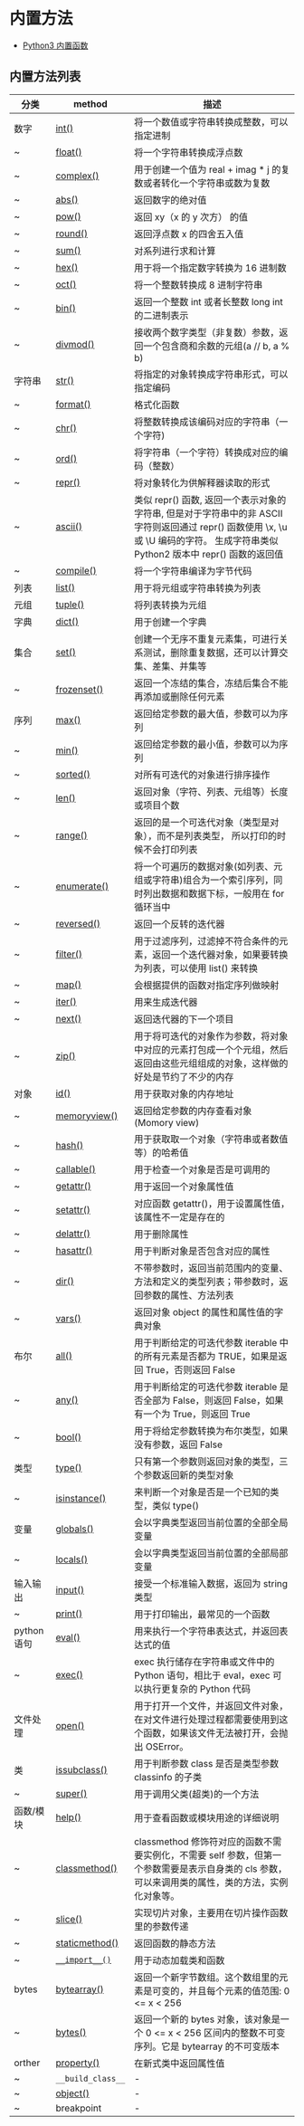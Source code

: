# 内置方法

- [Python3 内置函数](https://www.runoob.com/python3/python3-built-in-functions.html)

## 内置方法列表

| 分类        | method                                                                        | 描述                                                                                                                                                                              |
| ----------- | ----------------------------------------------------------------------------- | --------------------------------------------------------------------------------------------------------------------------------------------------------------------------------- |
| 数字        | [int()](https://www.runoob.com/python/python-func-int.html)                   | 将一个数值或字符串转换成整数，可以指定进制                                                                                                                                        |
| ~           | [float()](https://www.runoob.com/python/python-func-float.html)               | 将一个字符串转换成浮点数                                                                                                                                                          |
| ~           | [complex()](https://www.runoob.com/python/python-func-complex.html)           | 用于创建一个值为 real + imag \* j 的复数或者转化一个字符串或数为复数                                                                                                              |
| ~           | [abs()](https://www.runoob.com/python3/python3-func-number-abs.html)          | 返回数字的绝对值                                                                                                                                                                  |
| ~           | [pow()](https://www.runoob.com/python3/python3-func-number-pow.html)          | 返回 xy（x 的 y 次方） 的值                                                                                                                                                       |
| ~           | [round()](https://www.runoob.com/python3/python3-func-number-round.html)      | 返回浮点数 x 的四舍五入值                                                                                                                                                         |
| ~           | [sum()](https://www.runoob.com/python/python-func-sum.html)                   | 对系列进行求和计算                                                                                                                                                                |
| ~           | [hex()](https://www.runoob.com/python3/python3-func-hex.html)                 | 用于将一个指定数字转换为 16 进制数                                                                                                                                                |
| ~           | [oct()](https://www.runoob.com/python/python-func-oct.html)                   | 将一个整数转换成 8 进制字符串                                                                                                                                                     |
| ~           | [bin()](https://www.runoob.com/python/python-func-bin.html)                   | 返回一个整数 int 或者长整数 long int 的二进制表示                                                                                                                                 |
| ~           | [divmod()](https://www.runoob.com/python3/python3-func-divmod.html)           | 接收两个数字类型（非复数）参数，返回一个包含商和余数的元组(a // b, a % b)                                                                                                         |
| 字符串      | [str()](https://www.runoob.com/python/python-func-str.html)                   | 将指定的对象转换成字符串形式，可以指定编码                                                                                                                                        |
| ~           | [format()](https://www.runoob.com/python/att-string-format.html)              | 格式化函数                                                                                                                                                                        |
| ~           | [chr()](https://www.runoob.com/python3/python3-func-chr-html.html)            | 将整数转换成该编码对应的字符串（一个字符)                                                                                                                                         |
| ~           | [ord()](https://www.runoob.com/python3/python3-func-ord.html)                 | 将字符串（一个字符）转换成对应的编码（整数）                                                                                                                                      |
| ~           | [repr()](https://www.runoob.com/python/python-func-repr.html)                 | 将对象转化为供解释器读取的形式                                                                                                                                                    |
| ~           | [ascii()](https://www.runoob.com/python3/python3-func-ascii.html)             | 类似 repr() 函数, 返回一个表示对象的字符串, 但是对于字符串中的非 ASCII 字符则返回通过 repr() 函数使用 \x, \u 或 \U 编码的字符。 生成字符串类似 Python2 版本中 repr() 函数的返回值 |
| ~           | [compile()](https://www.runoob.com/python/python-func-compile.html)           | 将一个字符串编译为字节代码                                                                                                                                                        |
| 列表        | [list()](https://www.runoob.com/python3/python3-att-list-list.html)           | 用于将元组或字符串转换为列表                                                                                                                                                      |
| 元组        | [tuple()](https://www.runoob.com/python3/python3-func-tuple.html)             | 将列表转换为元组                                                                                                                                                                  |
| 字典        | [dict()](https://www.runoob.com/python/python-func-dict.html)                 | 用于创建一个字典                                                                                                                                                                  |
| 集合        | [set()](https://www.runoob.com/python/python-func-set.html)                   | 创建一个无序不重复元素集，可进行关系测试，删除重复数据，还可以计算交集、差集、并集等                                                                                              |
| ~           | [frozenset()](https://www.runoob.com/python/python-func-frozenset.html)       | 返回一个冻结的集合，冻结后集合不能再添加或删除任何元素                                                                                                                            |
| 序列        | [max()](https://www.runoob.com/python3/python3-func-number-max.html)          | 返回给定参数的最大值，参数可以为序列                                                                                                                                              |
| ~           | [min()](https://www.runoob.com/python3/python3-func-number-min.html)          | 返回给定参数的最小值，参数可以为序列                                                                                                                                              |
| ~           | [sorted()](https://www.runoob.com/python3/python3-func-sorted.html)           | 对所有可迭代的对象进行排序操作                                                                                                                                                    |
| ~           | [len()](https://www.runoob.com/python3/python3-string-len.html)               | 返回对象（字符、列表、元组等）长度或项目个数                                                                                                                                      |
| ~           | [range()](https://www.runoob.com/python3/python3-func-range.html)             | 返回的是一个可迭代对象（类型是对象），而不是列表类型， 所以打印的时候不会打印列表                                                                                                 |
| ~           | [enumerate()](https://www.runoob.com/python3/python3-func-enumerate.html)     | 将一个可遍历的数据对象(如列表、元组或字符串)组合为一个索引序列，同时列出数据和数据下标，一般用在 for 循环当中                                                                     |
| ~           | [reversed()](https://www.runoob.com/python3/python3-func-reversed.html)       | 返回一个反转的迭代器                                                                                                                                                              |
| ~           | [filter()](https://www.runoob.com/python3/python3-func-filter.html)           | 用于过滤序列，过滤掉不符合条件的元素，返回一个迭代器对象，如果要转换为列表，可以使用 list() 来转换                                                                                |
| ~           | [map()](https://www.runoob.com/python/python-func-map.html)                   | 会根据提供的函数对指定序列做映射                                                                                                                                                  |
| ~           | [iter()](https://www.runoob.com/python/python-func-iter.html)                 | 用来生成迭代器                                                                                                                                                                    |
| ~           | [next()](https://www.runoob.com/python/python-func-next.html)                 | 返回迭代器的下一个项目                                                                                                                                                            |
| ~           | [zip()](https://www.runoob.com/python3/python3-func-zip.html)                 | 用于将可迭代的对象作为参数，将对象中对应的元素打包成一个个元组，然后返回由这些元组组成的对象，这样做的好处是节约了不少的内存                                                      |
| 对象        | [id()](https://www.runoob.com/python/python-func-id.html)                     | 用于获取对象的内存地址                                                                                                                                                            |
| ~           | [memoryview()](https://www.runoob.com/python/python-func-memoryview.html)     | 返回给定参数的内存查看对象(Momory view)                                                                                                                                           |
| ~           | [hash()](https://www.runoob.com/python/python-func-hash.html)                 | 用于获取取一个对象（字符串或者数值等）的哈希值                                                                                                                                    |
| ~           | [callable()](https://www.runoob.com/python/python-func-callable.html)         | 用于检查一个对象是否是可调用的                                                                                                                                                    |
| ~           | [getattr()](https://www.runoob.com/python/python-func-getattr.html)           | 用于返回一个对象属性值                                                                                                                                                            |
| ~           | [setattr()](https://www.runoob.com/python/python-func-setattr.html)           | 对应函数 getattr()，用于设置属性值，该属性不一定是存在的                                                                                                                          |
| ~           | [delattr()](https://www.runoob.com/python/python-func-delattr.html)           | 用于删除属性                                                                                                                                                                      |
| ~           | [hasattr()](https://www.runoob.com/python/python-func-hasattr.html)           | 用于判断对象是否包含对应的属性                                                                                                                                                    |
| ~           | [dir()](https://www.runoob.com/python/python-func-dir.html)                   | 不带参数时，返回当前范围内的变量、方法和定义的类型列表；带参数时，返回参数的属性、方法列表                                                                                        |
| ~           | [vars()](https://www.runoob.com/python/python-func-vars.html)                 | 返回对象 object 的属性和属性值的字典对象                                                                                                                                          |
| 布尔        | [all()](https://www.runoob.com/python/python-func-all.html)                   | 用于判断给定的可迭代参数 iterable 中的所有元素是否都为 TRUE，如果是返回 True，否则返回 False                                                                                      |
| ~           | [any()](https://www.runoob.com/python/python-func-any.html)                   | 用于判断给定的可迭代参数 iterable 是否全部为 False，则返回 False，如果有一个为 True，则返回 True                                                                                  |
| ~           | [bool()](https://www.runoob.com/python/python-func-bool.html)                 | 用于将给定参数转换为布尔类型，如果没有参数，返回 False                                                                                                                            |
| 类型        | [type()](https://www.runoob.com/python/python-func-type.html)                 | 只有第一个参数则返回对象的类型，三个参数返回新的类型对象                                                                                                                          |
| ~           | [isinstance()](https://www.runoob.com/python/python-func-isinstance.html)     | 来判断一个对象是否是一个已知的类型，类似 type()                                                                                                                                   |
| 变量        | [globals()](https://www.runoob.com/python/python-func-globals.html)           | 会以字典类型返回当前位置的全部全局变量                                                                                                                                            |
| ~           | [locals()](https://www.runoob.com/python/python-func-locals.html)             | 会以字典类型返回当前位置的全部局部变量                                                                                                                                            |
| 输入输出    | [input()](https://www.runoob.com/python3/python3-func-input.html)             | 接受一个标准输入数据，返回为 string 类型                                                                                                                                          |
| ~           | [print()](https://www.runoob.com/python/python-func-print.html)               | 用于打印输出，最常见的一个函数                                                                                                                                                    |
| python 语句 | [eval()](https://www.runoob.com/python/python-func-eval.html)                 | 用来执行一个字符串表达式，并返回表达式的值                                                                                                                                        |
| ~           | [exec()](https://www.runoob.com/python3/python3-func-exec.html)               | exec 执行储存在字符串或文件中的 Python 语句，相比于 eval，exec 可以执行更复杂的 Python 代码                                                                                       |
| 文件处理    | [open()](https://www.runoob.com/python3/python3-func-open.html)               | 用于打开一个文件，并返回文件对象，在对文件进行处理过程都需要使用到这个函数，如果该文件无法被打开，会抛出 OSError。                                                                |
| 类          | [issubclass()](https://www.runoob.com/python/python-func-issubclass.html)     | 用于判断参数 class 是否是类型参数 classinfo 的子类                                                                                                                                |
| ~           | [super()](https://www.runoob.com/python/python-func-super.html)               | 用于调用父类(超类)的一个方法                                                                                                                                                      |
| 函数/模块   | [help()](https://www.runoob.com/python/python-func-help.html)                 | 用于查看函数或模块用途的详细说明                                                                                                                                                  |
| ~           | [classmethod()](https://www.runoob.com/python/python-func-classmethod.html)   | classmethod 修饰符对应的函数不需要实例化，不需要 self 参数，但第一个参数需要是表示自身类的 cls 参数，可以来调用类的属性，类的方法，实例化对象等。                                 |
| ~           | [slice()](https://www.runoob.com/python/python-func-slice.html)               | 实现切片对象，主要用在切片操作函数里的参数传递                                                                                                                                    |
| ~           | [staticmethod()](https://www.runoob.com/python/python-func-staticmethod.html) | 返回函数的静态方法                                                                                                                                                                |
| ~           | [`__import__()`](https://www.runoob.com/python/python-func-__import__.html)   | 用于动态加载类和函数                                                                                                                                                              |
| bytes       | [bytearray()](https://www.runoob.com/python/python-func-bytearray.html)       | 返回一个新字节数组。这个数组里的元素是可变的，并且每个元素的值范围: 0 <= x < 256                                                                                                  |
| ~           | [bytes()](https://www.runoob.com/python3/python3-func-bytes.html)             | 返回一个新的 bytes 对象，该对象是一个 0 <= x < 256 区间内的整数不可变序列。它是 bytearray 的不可变版本                                                                            |
| orther      | [property()](https://www.runoob.com/python/python-func-property.html)         | 在新式类中返回属性值                                                                                                                                                              |
| ~           | `__build_class__`                                                             | -                                                                                                                                                                                 |
| ~           | [object()]()                                                                  | -                                                                                                                                                                                 |
| ~           | breakpoint                                                                    | -                                                                                                                                                                                 |

